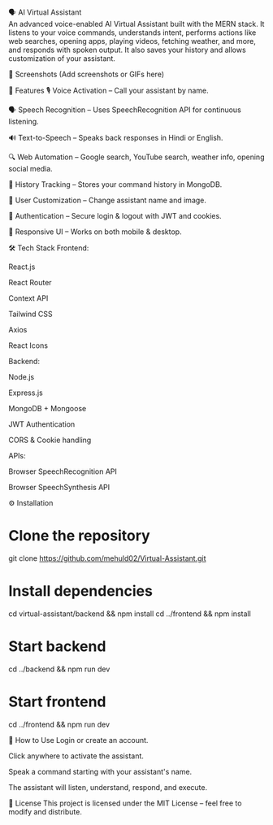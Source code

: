 🗣️ AI Virtual Assistant   
An advanced voice-enabled AI Virtual Assistant built with the MERN stack. It listens to your voice commands, understands intent, performs actions like web searches, opening apps, playing videos, fetching weather, and more, and responds with spoken output. It also saves your history and allows customization of your assistant.

📸 Screenshots
(Add screenshots or GIFs here)

🚀 Features
🎙 Voice Activation – Call your assistant by name.

🗣 Speech Recognition – Uses SpeechRecognition API for continuous listening.

🔊 Text-to-Speech – Speaks back responses in Hindi or English.

🔍 Web Automation – Google search, YouTube search, weather info, opening social media.

📝 History Tracking – Stores your command history in MongoDB.

👤 User Customization – Change assistant name and image.

🔐 Authentication – Secure login & logout with JWT and cookies.

📱 Responsive UI – Works on both mobile & desktop.

🛠 Tech Stack
Frontend:

React.js

React Router

Context API

Tailwind CSS

Axios

React Icons

Backend:

Node.js

Express.js

MongoDB + Mongoose

JWT Authentication

CORS & Cookie handling

APIs:

Browser SpeechRecognition API

Browser SpeechSynthesis API

⚙️ Installation
# Clone the repository
git clone https://github.com/mehuld02/Virtual-Assistant.git

# Install dependencies
cd virtual-assistant/backend && npm install
cd ../frontend && npm install

# Start backend
cd ../backend && npm run dev

# Start frontend
cd ../frontend && npm run dev

🎯 How to Use
Login or create an account.

Click anywhere to activate the assistant.

Speak a command starting with your assistant's name.

The assistant will listen, understand, respond, and execute.

📄 License
This project is licensed under the MIT License – feel free to modify and distribute.

